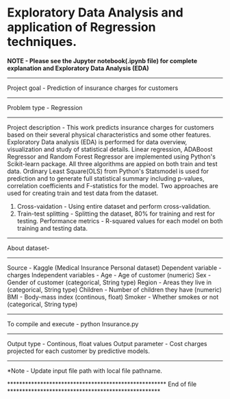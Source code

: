 # Exploratory Data Analysis and application of Regression techniques.
**NOTE - Please see the Jupyter notebook(.ipynb file) for complete explanation and Exploratory Data Analysis (EDA)**
***************************************************************************
Project goal - Prediction of insurance charges for customers
****************************************************************************
Problem type - Regression
****************************************************************************
Project description -
This work predicts insurance charges for customers based on their several physical characteristics and some other features.
Exploratory Data analysis (EDA) is performed for data overview, visualization and study of statistical details.
Linear regression, ADABoost Regressor and Random Forest Regressor are implemented using Python's Scikit-learn package. 
All three algorithms are appied on both train and test data.
Ordinary Least Square(OLS) from Python's Statsmodel is used for prediction and to generate full statistical summary
including p-values, correlation coefficients and F-statistics for the model.
Two approaches are used for creating train and test data from the dataset.
1. Cross-vaidation - Using entire dataset and perform cross-validation.
2. Train-test splitting - Splitting the dataset, 80% for training and rest for testing.
Performance metrics - R-squared values for each model on both training and testing data.
****************************************************************************************
About dataset-
****************************************************************************************
Source - Kaggle (Medical Insurance Personal dataset)
Dependent variable - charges 
Independent variables -
Age - Age of customer (numeric)
Sex - Gender of customer (categorical, String type)
Region - Areas they live in (categorical, String type)
Children - Number of children they have (numeric)
BMI - Body-mass index (continous, float)
Smoker - Whether smokes or not (categorical, String type)
****************************************************************************************
To compile and execute - 
python Insurance.py
****************************************************************************************
Output type - Continous, float values
Output parameter - Cost charges projected for each customer by predictive models.
*****************************************************************************************
*Note - Update input file path with local file pathname.


***************************************************** End of file ***************************************************



